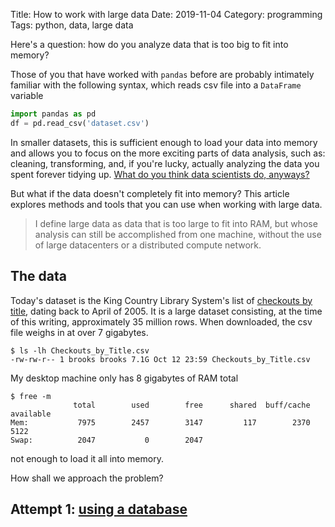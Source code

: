 Title: How to work with large data
Date: 2019-11-04
Category: programming
Tags: python, data, large data

Here's a question: how do you analyze data that is too big to fit into memory?

Those of you that have worked with `pandas` before are probably intimately
familiar with the following syntax, which reads csv file into a `DataFrame`
variable
```python
import pandas as pd
df = pd.read_csv('dataset.csv')
```
In smaller datasets, this is sufficient enough to load your data into memory
and allows you to focus on the more exciting parts of data analysis, such as:
cleaning, transforming, and, if you're lucky, actually analyzing the data you
spent forever tidying up. [What do you think data scientists do,
anyways?](https://www.infoworld.com/article/3228245/the-80-20-data-science-dilemma.html)

But what if the data doesn't completely fit into memory? This article explores
methods and tools that you can use when working with large data.

> I define large data as data that is too large to fit into RAM, but whose
> analysis can still be accomplished from one machine, without the use of large
> datacenters or a distributed compute network.

## The data
Today's dataset is the King Country Library System's list of [checkouts by
title](https://data.seattle.gov/Community/Checkouts-by-Title/tmmm-ytt6), dating
back to April of 2005. It is a large dataset consisting, at the time of this
writing, approximately 35 million rows. When downloaded, the csv file weighs in
at over 7 gigabytes.

```
$ ls -lh Checkouts_by_Title.csv
-rw-rw-r-- 1 brooks brooks 7.1G Oct 12 23:59 Checkouts_by_Title.csv
```

My desktop machine only has 8 gigabytes of RAM total
```
$ free -m
              total        used        free      shared  buff/cache   available
Mem:           7975        2457        3147         117        2370        5122
Swap:          2047           0        2047
```

not enough to load it all into memory.

How shall we approach the problem?

## Attempt 1: [using a database]({filename}/database-large-data.md)
